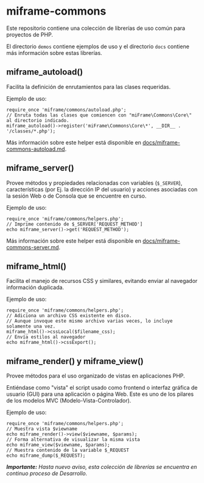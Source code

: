 # miframe-commons

Este repositorio contiene una colección de librerías de uso común para proyectos de PHP.

El directorio `demos` contiene ejemplos de uso y el directorio `docs` contiene más información sobre estas librerías.


## miframe_autoload()

Facilita la definición de enrutamientos para las clases requeridas.

Ejemplo de uso:
````
require_once 'miframe/commons/autoload.php';
// Enruta todas las clases que comiencen con "miFrame\Commons\Core\" al directorio indicado.
miframe_autoload()->register('miFrame\Commons\Core\*', __DIR__ . '/classes/*.php');
````
Más información sobre este helper está disponible en [docs/miframe-commons-autoload.md](https://github.com/jjmejia/miframe-commons/blob/main/docs/miframe-commons-autoload.md).


## miframe_server()

Provee métodos y propiedades relacionadas con variables (`$_SERVER`), características (por Ej. la dirección IP del usuario) y acciones asociadas con la sesión Web o de Consola que se encuentre en curso.

Ejemplo de uso:
````
require_once 'miframe/commons/helpers.php';
// Imprime contenido de $_SERVER['REQUEST_METHOD']
echo miframe_server()->get('REQUEST_METHOD');
````

Más información sobre este helper está disponible en [docs/miframe-commons-server.md](https://github.com/jjmejia/miframe-commons/blob/main/docs/miframe-commons-server.md).


## miframe_html()

Facilita el manejo de recursos CSS y similares, evitando enviar al navegador información duplicada.

Ejemplo de uso:
````
require_once 'miframe/commons/helpers.php';
// Adiciona un archivo CSS existente en disco.
// Aunque invoque este mismo archivo varias veces, lo incluye solamente una vez.
miframe_html()->cssLocal($filename_css);
// Envía estilos al navegador
echo miframe_html()->cssExport();
````

## miframe_render() y miframe_view()

Provee métodos para el uso organizado de vistas en aplicaciones PHP.

Entiéndase como "vista" el script usado como frontend o interfaz gráfica de usuario (GUI) para una aplicación o página Web. Este es uno de los pilares de los modelos MVC (Modelo-Vista-Controlador).

Ejemplo de uso:
````
require_once 'miframe/commons/helpers.php';
// Muestra vista $viewname
echo miframe_render()->view($viewname, $params);
// Forma alternativa de visualizar la misma vista
echo miframe_view($viewname, $params);
// Muestra contenido de la variable $_REQUEST
echo miframe_dump($_REQUEST);
````


**_Importante:_**
_Hasta nuevo aviso, esta colección de librerías se encuentra en continuo proceso de Desarrollo._